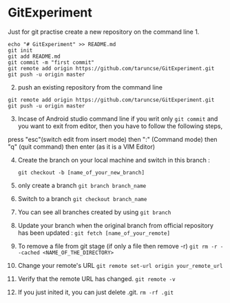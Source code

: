 # GitExperiment
Just for git practise
create a new repository on the command line
1.
```
echo "# GitExperiment" >> README.md
git init 
git add README.md 
git commit -m "first commit" 
git remote add origin https://github.com/taruncse/GitExperiment.git 
git push -u origin master 
```

2. push an existing repository from the command line 

```
git remote add origin https://github.com/taruncse/GitExperiment.git 
git push -u origin master
```
3. Incase of Android studio command line if you writ only ```git commit``` and you want to exit from editor, then you have to follow the following steps, 

press "esc"(switch edit from insert mode) then ":" (Command mode) then "q" (quit command) then enter (as it is a VIM Editor)

4. Create the branch on your local machine and switch in this branch :

   ```git checkout -b [name_of_your_new_branch]```
    
5. only create a branch 
   ```git branch branch_name```
   
6. Switch to a branch 
   ```git checkout branch_name```
7. You can see all branches created by using 
   ```git branch```
8. Update your branch when the original branch from official repository has been updated :
   ```git fetch [name_of_your_remote]```
   
9. To remove a file from git stage (if only a file then remove -r) 
    ```git rm -r --cached <NAME_OF_THE_DIRECTORY>```
10. Change your remote's URL ```git remote set-url origin your_remote_url```
11. Verify that the remote URL has changed. ```git remote -v```
12. If you just inited it, you can just delete .git. ```rm -rf .git```
